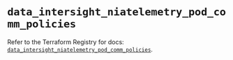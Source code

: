 # `data_intersight_niatelemetry_pod_comm_policies`

Refer to the Terraform Registry for docs: [`data_intersight_niatelemetry_pod_comm_policies`](https://registry.terraform.io/providers/ciscodevnet/intersight/1.0.71/docs/data-sources/niatelemetry_pod_comm_policies).
